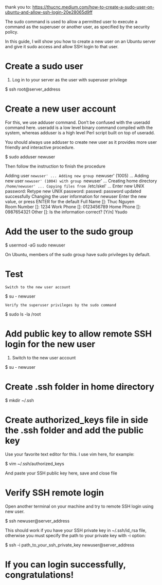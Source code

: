 thank you to:
https://thucnc.medium.com/how-to-create-a-sudo-user-on-ubuntu-and-allow-ssh-login-20e28065d9ff

The sudo command is used to allow a permitted user to execute a command as the superuser or another user, as specified by the security policy.

In this guide, I will show you how to create a new user on an Ubuntu server and give it sudo access and allow SSH login to that user.

# Create a sudo user
1. Log in to your server as the user with superuser privilege

$ ssh root@server_address

# Create a new user account

For this, we use adduser command. Don’t be confused with the useradd command here. useradd is a low level binary command compiled with the system, whereas adduser is a high level Perl script built on top of useradd.

You should always use adduser to create new user as it provides more user friendly and interactive procedure.

$ sudo adduser newuser

Then follow the instruction to finish the procedure

   Adding user `newuser' ...
   Adding new group `newuser' (1005) ...
   Adding new user `newuser' (1004) with group `newuser' ...
   Creating home directory `/home/newuser' ...
   Copying files from `/etc/skel' ...
   Enter new UNIX password: 
   Retype new UNIX password: 
   passwd: password updated successfully
   Changing the user information for newuser
   Enter the new value, or press ENTER for the default
    Full Name []: Thuc Nguyen                
    Room Number []: 1234
    Work Phone []: 0123456789
    Home Phone []: 0987654321
    Other []: 
   Is the information correct? [Y/n] Ysudo

# Add the user to the sudo group

$ usermod -aG sudo newuser

On Ubuntu, members of the sudo group have sudo privileges by default.

# Test

    Switch to the new user account

$ su - newuser

    Verify the superuser privileges by the sudo command

$ sudo ls -la /root

# Add public key to allow remote SSH login for the new user
1. Switch to the new user account

$ su - newuser

# Create .ssh folder in home directory

$ mkdir ~/.ssh

# Create authorized_keys file in side the .ssh folder and add the public key

Use your favorite text editor for this. I use vim here, for example:

$ vim ~/.ssh/authorized_keys

And paste your SSH public key here, save and close file

# Verify SSH remote login

Open another terminal on your machine and try to remote SSH login using new user.

$ ssh newuser@server_address

This should work if you have your SSH private key in ~/.ssh/id_rsa file, otherwise you must specify the path to your private key with -i option:

$ ssh -i path_to_your_ssh_private_key newuser@server_address

# If you can login successfully, congratulations!
